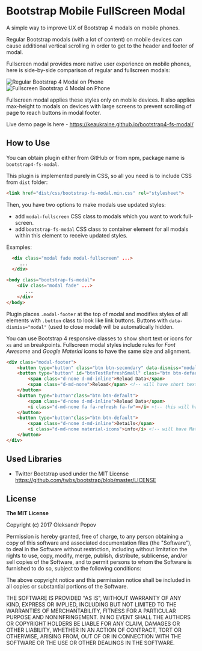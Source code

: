 # Bootstrap Mobile FullScreen Modal
A simple way to improve UX of Bootstrap 4 modals on mobile phones.

Regular Bootstrap modals (with a lot of content) on mobile devices can cause additional vertical scrolling in order to get to the header and footer of modal.

Fullscreen modal provides more native user experience on mobile phones, here is side-by-side comparison of regular and fullscreen modals:

![Regular Bootstrap 4 Modal on Phone](https://i.imgur.com/cjo0RQN.gif)
![Fullscreen Bootstrap 4 Modal on Phone](https://i.imgur.com/Hx0zp9w.gif)

Fullscreen modal applies these styles only on mobile devices. It also applies max-height to modals on devices with large screens to prevent scrolling of page to reach buttons in modal footer.

Live demo page is here - https://keaukraine.github.io/bootstrap4-fs-modal/

## How to Use

You can obtain plugin either from GitHub or from npm, package name is `bootstrap4-fs-modal`.

This plugin is implemented purely in CSS, so all you need is to include CSS from `dist` folder:

```html
<link href="dist/css/bootstrap-fs-modal.min.css" rel="stylesheet">
```

Then, you have two options to make modals use updated styles:
 * add `modal-fullscreen` CSS class to modals which you want to work full-screen.
 * add `bootstrap-fs-modal` CSS class to container element for all modals within this element to receive updated styles.

Examples:

```html
  <div class="modal fade modal-fullscreen" ...>
     ...
  </div>
```

```html
<body class="bootstrap-fs-modal">
    <div class="modal fade" ...>
       ...
    </div>
</body>
```

Plugin places `.modal-footer` at the top of modal and modifies styles of all elements with `.button` class to look like link buttons. Buttons with `data-dismiss="modal"` (used to close modal) will be automatically hidden.

You can use Bootstrap 4 responsive classes to show short text or icons for `xs` and `sm` breakpoints.
Fullscreen modal styles include rules for *Font Awesome* and *Google Material* icons to have the same size and alignment.

```html
<div class="modal-footer">
    <button type="button" class="btn btn-secondary" data-dismiss="modal">Close</button>  <!-- this button will be hidden -->
    <button type="button" id="btnTestRefreshSmall" class="btn btn-default">
        <span class="d-none d-md-inline">Reload Data</span>
        <span class="d-md-none">Reload</span> <!-- will have short text -->
    </button>
    <button type="button"class="btn btn-default">
        <span class="d-none d-md-inline">Reload Data</span>
        <i class="d-md-none fa fa-refresh fa-fw"></i> <!-- this will have FA icon -->
    </button>
    <button type="button"class="btn btn-default">
        <span class="d-none d-md-inline">Details</span>
        <i class="d-md-none material-icons">info</i> <!-- will have Material icon -->
    </button>
</div>
```

## Used Libraries
* Twitter Bootstrap used under the MIT License https://github.com/twbs/bootstrap/blob/master/LICENSE

## License

**The MIT License**

Copyright (c) 2017 Oleksandr Popov

Permission is hereby granted, free of charge, to any person obtaining a copy of this software and associated documentation files (the "Software"), to deal in the Software without restriction, including without limitation the rights to use, copy, modify, merge, publish, distribute, sublicense, and/or sell copies of the Software, and to permit persons to whom the Software is furnished to do so, subject to the following conditions:

The above copyright notice and this permission notice shall be included in all copies or substantial portions of the Software.

THE SOFTWARE IS PROVIDED "AS IS", WITHOUT WARRANTY OF ANY KIND, EXPRESS OR IMPLIED, INCLUDING BUT NOT LIMITED TO THE WARRANTIES OF MERCHANTABILITY, FITNESS FOR A PARTICULAR PURPOSE AND NONINFRINGEMENT. IN NO EVENT SHALL THE AUTHORS OR COPYRIGHT HOLDERS BE LIABLE FOR ANY CLAIM, DAMAGES OR OTHER LIABILITY, WHETHER IN AN ACTION OF CONTRACT, TORT OR OTHERWISE, ARISING FROM, OUT OF OR IN CONNECTION WITH THE SOFTWARE OR THE USE OR OTHER DEALINGS IN THE SOFTWARE.
